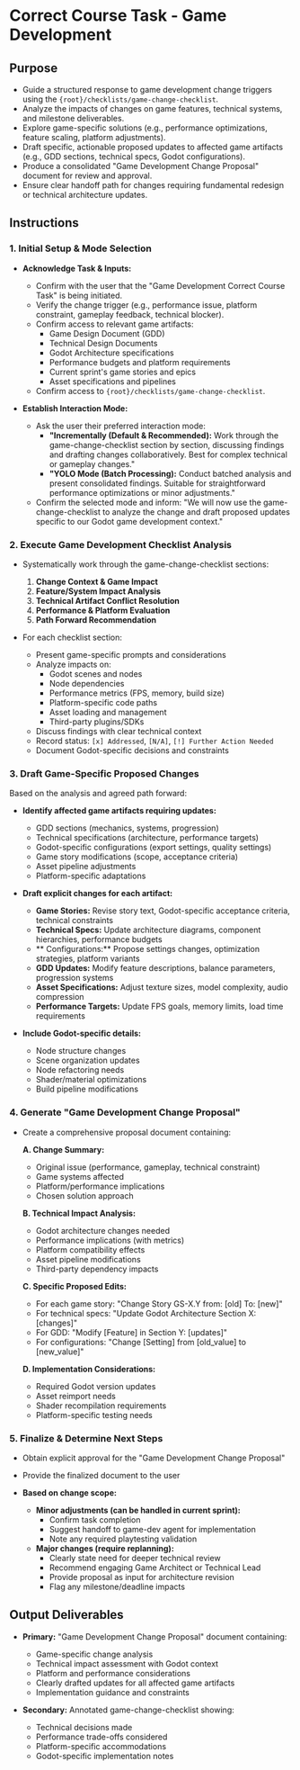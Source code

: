 # Correct Course Task - Game Development

## Purpose

- Guide a structured response to game development change triggers using the `{root}/checklists/game-change-checklist`.
- Analyze the impacts of changes on game features, technical systems, and milestone deliverables.
- Explore game-specific solutions (e.g., performance optimizations, feature scaling, platform adjustments).
- Draft specific, actionable proposed updates to affected game artifacts (e.g., GDD sections, technical specs, Godot configurations).
- Produce a consolidated "Game Development Change Proposal" document for review and approval.
- Ensure clear handoff path for changes requiring fundamental redesign or technical architecture updates.

## Instructions

### 1. Initial Setup & Mode Selection

- **Acknowledge Task & Inputs:**

  - Confirm with the user that the "Game Development Correct Course Task" is being initiated.
  - Verify the change trigger (e.g., performance issue, platform constraint, gameplay feedback, technical blocker).
  - Confirm access to relevant game artifacts:
    - Game Design Document (GDD)
    - Technical Design Documents
    - Godot Architecture specifications
    - Performance budgets and platform requirements
    - Current sprint's game stories and epics
    - Asset specifications and pipelines
  - Confirm access to `{root}/checklists/game-change-checklist`.

- **Establish Interaction Mode:**
  - Ask the user their preferred interaction mode:
    - **"Incrementally (Default & Recommended):** Work through the game-change-checklist section by section, discussing findings and drafting changes collaboratively. Best for complex technical or gameplay changes."
    - **"YOLO Mode (Batch Processing):** Conduct batched analysis and present consolidated findings. Suitable for straightforward performance optimizations or minor adjustments."
  - Confirm the selected mode and inform: "We will now use the game-change-checklist to analyze the change and draft proposed updates specific to our Godot game development context."

### 2. Execute Game Development Checklist Analysis

- Systematically work through the game-change-checklist sections:

  1. **Change Context & Game Impact**
  2. **Feature/System Impact Analysis**
  3. **Technical Artifact Conflict Resolution**
  4. **Performance & Platform Evaluation**
  5. **Path Forward Recommendation**

- For each checklist section:
  - Present game-specific prompts and considerations
  - Analyze impacts on:
    - Godot scenes and nodes
    - Node dependencies
    - Performance metrics (FPS, memory, build size)
    - Platform-specific code paths
    - Asset loading and management
    - Third-party plugins/SDKs
  - Discuss findings with clear technical context
  - Record status: `[x] Addressed`, `[N/A]`, `[!] Further Action Needed`
  - Document Godot-specific decisions and constraints

### 3. Draft Game-Specific Proposed Changes

Based on the analysis and agreed path forward:

- **Identify affected game artifacts requiring updates:**

  - GDD sections (mechanics, systems, progression)
  - Technical specifications (architecture, performance targets)
  - Godot-specific configurations (export settings, quality settings)
  - Game story modifications (scope, acceptance criteria)
  - Asset pipeline adjustments
  - Platform-specific adaptations

- **Draft explicit changes for each artifact:**

  - **Game Stories:** Revise story text, Godot-specific acceptance criteria, technical constraints
  - **Technical Specs:** Update architecture diagrams, component hierarchies, performance budgets
  - ** Configurations:** Propose settings changes, optimization strategies, platform variants
  - **GDD Updates:** Modify feature descriptions, balance parameters, progression systems
  - **Asset Specifications:** Adjust texture sizes, model complexity, audio compression
  - **Performance Targets:** Update FPS goals, memory limits, load time requirements

- **Include Godot-specific details:**
  - Node structure changes
  - Scene organization updates
  - Node refactoring needs
  - Shader/material optimizations
  - Build pipeline modifications

### 4. Generate "Game Development Change Proposal"

- Create a comprehensive proposal document containing:

  **A. Change Summary:**

  - Original issue (performance, gameplay, technical constraint)
  - Game systems affected
  - Platform/performance implications
  - Chosen solution approach

  **B. Technical Impact Analysis:**

  - Godot architecture changes needed
  - Performance implications (with metrics)
  - Platform compatibility effects
  - Asset pipeline modifications
  - Third-party dependency impacts

  **C. Specific Proposed Edits:**

  - For each game story: "Change Story GS-X.Y from: [old] To: [new]"
  - For technical specs: "Update Godot Architecture Section X: [changes]"
  - For GDD: "Modify [Feature] in Section Y: [updates]"
  - For configurations: "Change [Setting] from [old_value] to [new_value]"

  **D. Implementation Considerations:**

  - Required Godot version updates
  - Asset reimport needs
  - Shader recompilation requirements
  - Platform-specific testing needs

### 5. Finalize & Determine Next Steps

- Obtain explicit approval for the "Game Development Change Proposal"
- Provide the finalized document to the user

- **Based on change scope:**

  - **Minor adjustments (can be handled in current sprint):**
    - Confirm task completion
    - Suggest handoff to game-dev agent for implementation
    - Note any required playtesting validation
  - **Major changes (require replanning):**
    - Clearly state need for deeper technical review
    - Recommend engaging Game Architect or Technical Lead
    - Provide proposal as input for architecture revision
    - Flag any milestone/deadline impacts

## Output Deliverables

- **Primary:** "Game Development Change Proposal" document containing:

  - Game-specific change analysis
  - Technical impact assessment with Godot context
  - Platform and performance considerations
  - Clearly drafted updates for all affected game artifacts
  - Implementation guidance and constraints

- **Secondary:** Annotated game-change-checklist showing:
  - Technical decisions made
  - Performance trade-offs considered
  - Platform-specific accommodations
  - Godot-specific implementation notes
